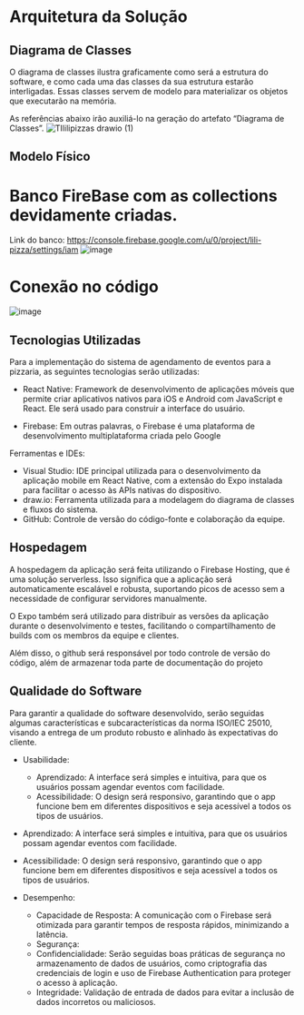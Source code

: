 # Arquitetura da Solução
## Diagrama de Classes

O diagrama de classes ilustra graficamente como será a estrutura do software, e como cada uma das classes da sua estrutura estarão interligadas. Essas classes servem de modelo para materializar os objetos que executarão na memória.

As referências abaixo irão auxiliá-lo na geração do artefato “Diagrama de Classes”.
![TIlilipizzas drawio (1)](https://github.com/user-attachments/assets/cfdcaeae-3f3f-47fd-bf71-0c02c81822b3)

## Modelo Físico
# Banco FireBase com as collections devidamente criadas.
Link do banco: https://console.firebase.google.com/u/0/project/lili-pizza/settings/iam
![image](https://github.com/user-attachments/assets/bfabeee1-e677-48d7-906e-e1d77281e217)

# Conexão no código 

![image](https://github.com/user-attachments/assets/2cf883dc-3fc1-454c-ad68-3e2f273d7581)



## Tecnologias Utilizadas

Para a implementação do sistema de agendamento de eventos para a pizzaria, as seguintes tecnologias serão utilizadas:

- React Native: Framework de desenvolvimento de aplicações móveis que permite criar aplicativos nativos para iOS e Android com JavaScript e React. Ele será usado para construir a interface do usuário.

- Firebase: Em outras palavras, o Firebase é uma plataforma de desenvolvimento multiplataforma criada pelo Google

Ferramentas e IDEs:

- Visual Studio: IDE principal utilizada para o desenvolvimento da aplicação mobile em React Native, com a extensão do Expo instalada para facilitar o acesso às APIs nativas do dispositivo.
- draw.io: Ferramenta utilizada para a modelagem do diagrama de classes e fluxos do sistema.
- GitHub: Controle de versão do código-fonte e colaboração da equipe.
## Hospedagem
A hospedagem da aplicação será feita utilizando o Firebase Hosting, que é uma solução serverless. Isso significa que a aplicação será automaticamente escalável e robusta, suportando picos de acesso sem a necessidade de configurar servidores manualmente.

O Expo também será utilizado para distribuir as versões da aplicação durante o desenvolvimento e testes, facilitando o compartilhamento de builds com os membros da equipe e clientes.

Além disso, o github será responsável por todo controle de versão do código, além de armazenar toda parte de documentação do projeto 

## Qualidade do Software
Para garantir a qualidade do software desenvolvido, serão seguidas algumas características e subcaracterísticas da norma ISO/IEC 25010, visando a entrega de um produto robusto e alinhado às expectativas do cliente.

- Usabilidade:
   - Aprendizado: A interface será simples e intuitiva, para que os usuários possam agendar eventos com facilidade.
   - Acessibilidade: O design será responsivo, garantindo que o app funcione bem em diferentes dispositivos e seja acessível a todos os tipos de usuários.

- Aprendizado: A interface será simples e intuitiva, para que os usuários possam agendar eventos com facilidade.
- Acessibilidade: O design será responsivo, garantindo que o app funcione bem em diferentes dispositivos e seja acessível a todos os tipos de usuários.
- Desempenho:
   - Capacidade de Resposta: A comunicação com o Firebase será otimizada para garantir tempos de resposta rápidos, minimizando a latência.
   - Segurança:
   - Confidencialidade: Serão seguidas boas práticas de segurança no armazenamento de dados de usuários, como criptografia das credenciais de login e uso de Firebase Authentication para proteger o acesso à aplicação.
   - Integridade: Validação de entrada de dados para evitar a inclusão de dados incorretos ou maliciosos.
